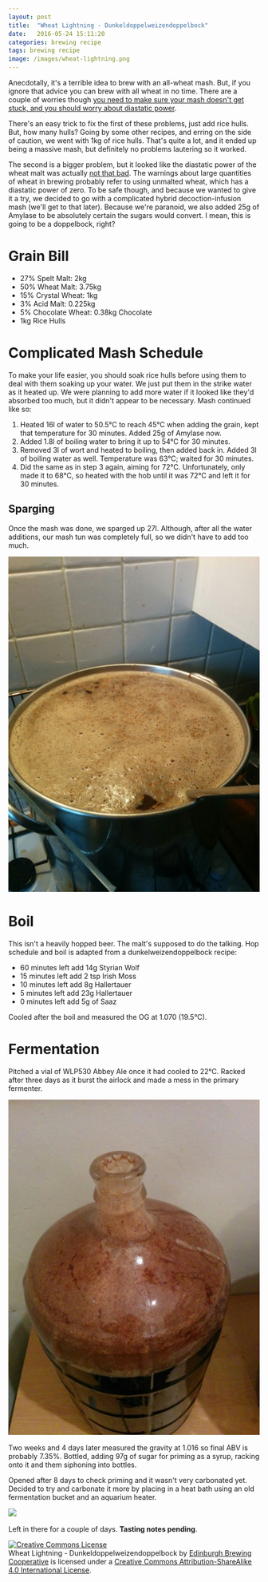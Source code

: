 ```yaml
---
layout: post
title:  "Wheat Lightning - Dunkeldoppelweizendoppelbock"
date:   2016-05-24 15:11:20
categories: brewing recipe
tags: brewing recipe
image: /images/wheat-lightning.png
---
```


Anecdotally, it's a terrible idea to brew with an all-wheat mash. But, if
you ignore that advice you can brew with all wheat in no time. There are a
couple of worries though [you need to make sure your mash doesn't get
stuck, and you should worry about diastatic power][stack].

There's an easy trick to fix the first of these problems, just add rice
hulls. But, how many hulls? Going by some other recipes, and erring on the
side of caution, we went with 1kg of rice hulls. That's quite a lot, and it
ended up being a massive mash, but definitely no problems lautering so it
worked.

The second is a bigger problem, but it looked like the diastatic power of
the wheat malt was actually [not that bad][diawheat]. The warnings about
large quantities of wheat in brewing probably refer to using unmalted
wheat, which has a diastatic power of zero. To be safe though, and because
we wanted to give it a try, we decided to go with a complicated hybrid
decoction-infusion mash (we'll get to that later). Because we're paranoid,
we also added 25g of Amylase to be absolutely certain the sugars would
convert. I mean, this is going to be a doppelbock, right?

Grain Bill
==========

* 27% Spelt Malt: 2kg
* 50% Wheat Malt: 3.75kg
* 15% Crystal Wheat: 1kg
* 3% Acid Malt: 0.225kg
* 5% Chocolate Wheat: 0.38kg Chocolate
* 1kg Rice Hulls

Complicated Mash Schedule
=========================

To make your life easier, you should soak rice hulls before using them to
deal with them soaking up your water. We just put them in the strike water
as it heated up. We were planning to add more water if it looked like
they'd absorbed too much, but it didn't appear to be necessary. Mash
continued like so:

1. Heated 16l of water to 50.5°C to reach 45°C when adding the grain, kept
that temperature for 30 minutes. Added 25g of Amylase now.
2. Added 1.8l of boiling water to bring it up to 54°C for 30 minutes.
3. Removed 3l of wort and heated to boiling, then added back in. Added 3l of
boiling water as well. Temperature was 63°C; waited for 30 minutes.
4. Did the same as in step 3 again, aiming for 72°C. Unfortunately, only
made it to 68°C, so heated with the hob until it was 72°C and left it for
30 minutes.

Sparging
--------

Once the mash was done, we sparged up 27l. Although, after all the water
additions, our mash tun was completely full, so we didn't have to add too
much.

![](/images/wheat-mash.jpg)

Boil
====

This isn't a heavily hopped beer. The malt's supposed to do the talking.
Hop schedule and boil is adapted from a dunkelweizendoppelbock recipe:

* 60 minutes left add 14g Styrian Wolf
* 15 minutes left add 2 tsp Irish Moss
* 10 minutes left add 8g Hallertauer
* 5 minutes left add 23g Hallertauer
* 0 minutes left add 5g of Saaz

Cooled after the boil and measured the OG at 1.070 (19.5°C).

Fermentation
============

Pitched a vial of WLP530 Abbey Ale once it had cooled to 22°C. Racked after
three days as it burst the airlock and made a mess in the primary
fermenter.

![](/images/wheat-fermenter.jpg)

Two weeks and 4 days later measured the gravity at 1.016 so final ABV is
probably 7.35%. Bottled, adding 97g of sugar for priming as a syrup,
racking onto it and them siphoning into bottles.

Opened after 8 days to check priming and it wasn't very carbonated yet.
Decided to try and carbonate it more by placing in a heat bath using an old
fermentation bucket and an aquarium heater.

![](/images/wheat-heatbath.jpg)

Left in there for a couple of days. __Tasting notes pending__.

[stack]: https://homebrew.stackexchange.com/questions/6324/can-you-use-only-malted-wheat-to-brew
[diawheat]: http://www.picobrewery.com/askarchive/diastatic.htm

<a rel="license" href="http://creativecommons.org/licenses/by-sa/4.0/"><img alt="Creative Commons License" style="border-width:0" src="https://i.creativecommons.org/l/by-sa/4.0/88x31.png" /></a><br /><span xmlns:dct="http://purl.org/dc/terms/" href="http://purl.org/dc/dcmitype/Text" property="dct:title" rel="dct:type"> Wheat Lightning - Dunkeldoppelweizendoppelbock </span> by <a xmlns:cc="http://creativecommons.org/ns#" href="https://edinburgh-brewing-cooperative.github.io" property="cc:attributionName" rel="cc:attributionURL">Edinburgh Brewing Cooperative</a> is licensed under a <a rel="license" href="http://creativecommons.org/licenses/by-sa/4.0/">Creative Commons Attribution-ShareAlike 4.0 International License</a>.
